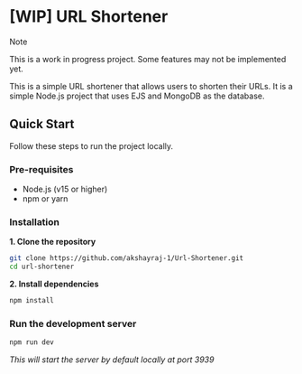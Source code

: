 # [WIP] URL Shortener

> [!NOTE] 
> This is a work in progress project. Some features may not be implemented yet.

This is a simple URL shortener that allows users to shorten their URLs. It is a simple Node.js project that uses EJS and MongoDB as the database.


## Quick Start
Follow these steps to run the project locally.

### Pre-requisites
- Node.js (v15 or higher)
- npm or yarn

### Installation

**1. Clone the repository**

```bash
git clone https://github.com/akshayraj-1/Url-Shortener.git
cd url-shortener
```

**2. Install dependencies**

```bash
npm install
```

### Run the development server

```bash
npm run dev
```
_This will start the server by default locally at port 3939_
